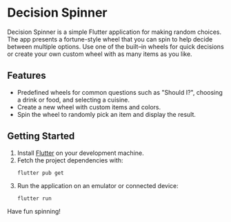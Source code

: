 # Decision Spinner

Decision Spinner is a simple Flutter application for making random choices. The app presents a fortune-style wheel that you can spin to help decide between multiple options. Use one of the built–in wheels for quick decisions or create your own custom wheel with as many items as you like.

## Features

- Predefined wheels for common questions such as "Should I?", choosing a drink or food, and selecting a cuisine.
- Create a new wheel with custom items and colors.
- Spin the wheel to randomly pick an item and display the result.

## Getting Started

1. Install [Flutter](https://flutter.dev/docs/get-started/install) on your development machine.
2. Fetch the project dependencies with:
   ```
   flutter pub get
   ```
3. Run the application on an emulator or connected device:
   ```
   flutter run
   ```

Have fun spinning!
